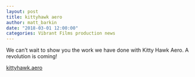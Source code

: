 ```yaml
---
layout: post
title: kittyhawk aero
author: matt_barkin
date: "2018-03-01 12:00:00"
categories: Vibrant Films production news
---
```


We can’t wait to show you the work we have done with Kitty Hawk Aero. A revolution is coming!

[kittyhawk.aero](https://kittyhawk.aero/)
